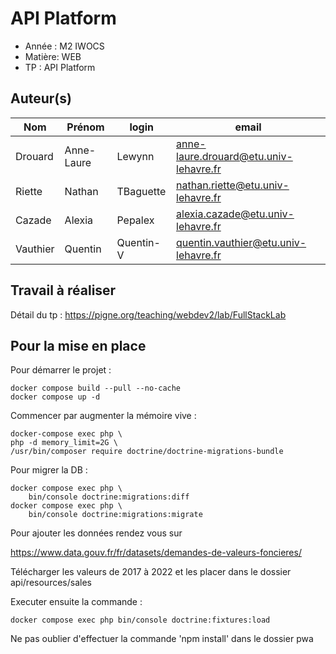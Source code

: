 # API Platform

-   Année : M2 IWOCS
-   Matière: WEB
-   TP : API Platform

## Auteur(s)

| Nom     | Prénom     | login     | email                                  |
| ------- | ---------- | --------  | -------------------------------------- |
| Drouard | Anne-Laure |   Lewynn  | anne-laure.drouard@etu.univ-lehavre.fr |
| Riette  | Nathan     | TBaguette | nathan.riette@etu.univ-lehavre.fr      |
| Cazade  | Alexia     |  Pepalex  | alexia.cazade@etu.univ-lehavre.fr      |
| Vauthier| Quentin    | Quentin-V | quentin.vauthier@etu.univ-lehavre.fr      |


## Travail à réaliser

Détail du tp : <https://pigne.org/teaching/webdev2/lab/FullStackLab>

## Pour la mise en place

Pour démarrer le projet : 

```
docker compose build --pull --no-cache
docker compose up -d
``` 


Commencer par augmenter la mémoire vive :

```
docker-compose exec php \                                 
php -d memory_limit=2G \
/usr/bin/composer require doctrine/doctrine-migrations-bundle
```

Pour migrer la DB : 

```
docker compose exec php \
    bin/console doctrine:migrations:diff
docker compose exec php \
    bin/console doctrine:migrations:migrate
```

Pour ajouter les données rendez vous sur 

https://www.data.gouv.fr/fr/datasets/demandes-de-valeurs-foncieres/

Télécharger les valeurs de 2017 à 2022 et les placer dans le dossier api/resources/sales

Executer ensuite la commande : 

```
docker compose exec php bin/console doctrine:fixtures:load
```

Ne pas oublier d'effectuer la commande 'npm install' dans le dossier pwa
